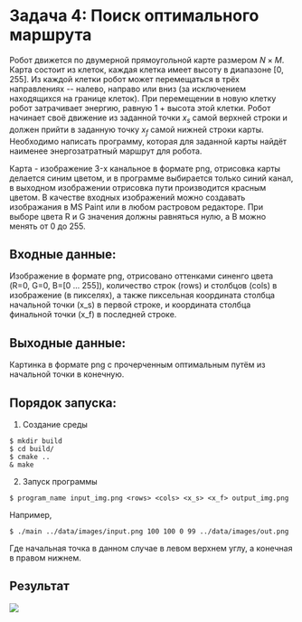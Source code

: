 # Задача 4: Поиск оптимального маршрута

Робот движется по двумерной прямоугольной карте размером $N \times M$. Карта состоит из клеток, каждая клетка имеет высоту в диапазоне $[0,255]$. Из каждой клетки робот может перемещаться в трёх направлениях -- налево, направо или вниз (за исключением находящихся на границе клеток). При перемещении в новую клетку робот затрачивает энергию, равную 1 + высота этой клетки. Робот начинает своё движение из заданной точки $x_s$ самой верхней строки и должен прийти в заданную точку $x_f$ самой нижней строки карты. Необходимо написать программу, которая для заданной карты найдёт наименее энергозатратный маршрут для робота.

Карта - изображение 3-x канальное в формате png, отрисовка карты делается синим цветом, и в программе выбирается только синий канал, в выходном изображении отрисовка пути производится красным цветом. В качестве входных изображений можно создавать изображания  в MS Paint или в любом растровом редакторе. При выборе цвета R и G значения должны равняться нулю, а B можно менять от 0 до 255. 

## Входные данные:
Изображение в формате png, отрисовано оттенками синенго цвета (R=0, G=0, B=[0 ... 255]), количество строк (rows) и столбцов (cols) в изображение (в пикселях), а также пиксельная координата столбца начальной точки (x_s) в первой строке, и координата столбца финальной точки (x_f) в последней строке.

## Выходные данные:
Картинка  в формате png с прочерченным оптимальным путём из начальной точки в конечную.

## Порядок запуска:
1. Создание среды
```
$ mkdir build
$ cd build/
$ cmake ..
& make
```
2. Запуск программы
```
$ program_name input_img.png <rows> <cols> <x_s> <x_f> output_img.png
```
Например,
```
$ ./main ../data/images/input.png 100 100 0 99 ../data/images/out.png
```
Где начальная точка в данном случае в левом верхнем углу, а конечная в правом нижнем.

## Результат

![](https://github.com/Donskoy-Andrey/bestway/blob/master/data/images/out.png?raw=true)
